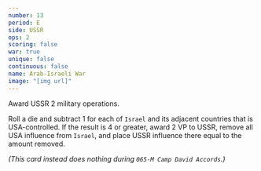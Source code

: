 ```yaml
---
number: 13
period: E
side: USSR
ops: 2
scoring: false
war: true
unique: false
continuous: false
name: Arab-Israeli War
image: "[img url]"
---
```

Award USSR 2 military operations.

Roll a die and subtract 1 for each of `Israel` and its adjacent countries that is USA-controlled. If the result is 4 or greater, award 2 VP to USSR, remove all USA influence from `Israel`, and place USSR influence there equal to the amount removed.

*(This card instead does nothing during `065-M Camp David Accords`.)*
